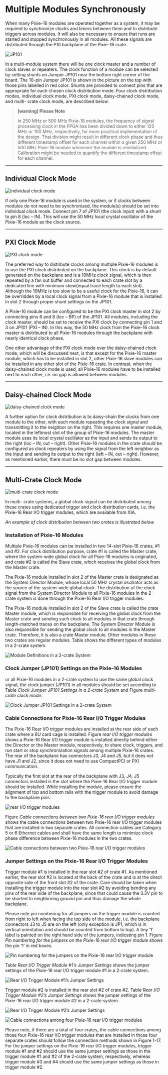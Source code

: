 <!-- MultipleModulesSynchronously.md --- 
;; 
;; Description: 
;; Author: Hongyi Wu(吴鸿毅)
;; Email: wuhongyi@qq.com 
;; Created: 二 9月 25 13:27:37 2018 (+0800)
;; Last-Updated: 四 9月 27 12:49:13 2018 (+0800)
;;           By: Hongyi Wu(吴鸿毅)
;;     Update #: 9
;; URL: http://wuhongyi.cn -->

# Multiple Modules Synchronously

<!-- toc -->

When many Pixie-16 modules are operated together as a system, it may be required to synchronize clocks and timers between them and to distribute triggers across modules. It will also be necessary to ensure that runs are started and stopped synchronously in all modules. All these signals are distributed through the PXI backplane of the Pixie-16 crate.

![JP101](/img/multiplemodulessynchronously.png)

In a multi-module system there will be one clock master and a number of clock slaves or repeaters. The clock function of a module can be selected by setting shunts on Jumper JP101 near the bottom right corner of the board. The 10-pin Jumper JP101 is shown in the picture on the top with those pins labelled in red color. Shunts are provided to connect pins that are appropriate for each chosen clock distribution mode. Four clock distribution modes, individual clock mode, PXI clock mode, daisy-chained clock mode, and multi- crate clock mode, are described below.


> **[warning] Please Note**
>
> In 250 MHz or 500 MHz Pixie-16 modules, the frequency of signal processing clock 
> in the FPGA has been divided down to either 125 MHz or 100 MHz, respectively, for 
> more practical implementation of the design. That division might result in different 
> clock phase and thus different timestamp offset for each channel within a given
> 250 MHz or 500 MHz Pixie-16 module whenever the module is reinitialized. Calibration 
> might be needed to quantify the different timestamp offset for each channel.

----

## Individual Clock Mode

![individual clock mode](/img/individualclockmode.png)

If only one Pixie-16 module is used in the system, or if clocks between modules do not need to be synchronized, the module(s) should be set into individual clock mode. Connect pin 7 of JP101 (the clock input) with a shunt to pin 8 (loc – IN). This will use the 50 MHz local crystal oscillator of the Pixie-16 module as the clock source.


----

## PXI Clock Mode

![PXI clock mode](/img/pxiclockmode.png)

The preferred way to distribute clocks among multiple Pixie-16 modules is to use the PXI clock distributed on the backplane. This clock is by default generated on the backplane and is a 10MHz clock signal, which is then repeated by a fan out buffer and connected to each crate slot by a dedicated line with minimum skew(equal trace length to each slot). Although the 10MHz is too slow to be a useful clock for the Pixie-16, it can be overridden by a local clock signal from a Pixie-16 module that is installed in slot 2 through proper shunt settings on the JP101.

A Pixie-16 module can be configured to be the PXI clock master in slot 2 by connecting pins 6 and 8 (loc – BP) of the JP101. All modules, including the clock master, should be set to receive the PXI clock by connecting pin 1 and 3 on JP101 (PXI – IN). In this way, the 50 MHz clock from the Pixie-16 clock master is distributed to all Pixie-16 modules through the backplane with nearly identical clock phase.

One other advantage of the PXI clock mode over the daisy-chained clock mode, which will be discussed next, is that except for the Pixie-16 master module, which has to be installed in slot 2, other Pixie-16 slave modules can be installed in any other slot of the Pixie-16 crate. In contrast, when the daisy-chained clock mode is used, all Pixie-16 modules have to be installed next to each other, i.e. no gap is allowed between modules.


----

## Daisy-chained Clock Mode

![daisy-chained clock mode](/img/daisychainedclockmode.png)

A further option for clock distribution is to daisy-chain the clocks from one module to the other, with each module repeating the clock signal and transmitting it to the neighbor on the right. This requires one master module, located in the leftmost slot of the group of Pixie-16 modules. The master module uses its local crystal oscillator as the input and sends its output to the right (loc – IN, out – right). Other Pixie-16 modules in the crate should be configured as clock repeaters by using the signal from the left neighbor as the input and sending its output to the right (left – IN, out – right). However, as mentioned earlier, there must be no slot gap between modules.


----

## Multi-Crate Clock Mode

![multi-crate clock mode](/img/multicrateclockmode.png)

In multi- crate systems, a global clock signal can be distributed among these crates using dedicated trigger and clock distribution cards, i.e. the Pixie-16 Rear I/O trigger modules, which are available from XIA.

*An example of clock distribution between two crates is illustrated below.*

### Installation of Pixie-16 Modules

Multiple Pixie-16 modules can be installed in two 14-slot Pixie-16 crates, #1 and #2. For clock distribution purpose, crate #1 is called the Master crate, where the system-wide global clock for all Pixie-16 modules is originated, and crate #2 is called the Slave crate, which receives the global clock from the Master crate.

The Pixie-16 module installed in slot 2 of the Master crate is designated as the System Director Module, whose local 50 MHz crystal oscillator acts as the source of the system-wide global clock. The distribution of the clock signal from the System Director Module to all Pixie-16 modules in the 2-crate system is done through the Pixie-16 Rear I/O trigger modules.

The Pixie-16 module installed in slot 2 of the Slave crate is called the crate Master module, which is responsible for receiving the global clock from the Master crate and sending such clock to all modules in that crate through length-matched traces on the backplane. The System Director Module is also responsible for sending the global clock to all modules in the Master crate. Therefore, it is also a crate Master module. Other modules in these two crates are regular modules. Table shows the different types of modules in a 2-crate system.

![Module Definitions in a 2-crate System](/img/moduledefinitionsina2cratesystem.png)


### Clock Jumper (JP101) Settings on the Pixie-16 Modules

or all Pixie-16 modules in a 2-crate system to use the same global clock signal, the clock jumper (JP101) in all modules should be set according to Table *Clock Jumper JP101 Settings in a 2-crate System* and Figure *multi-crate clock mode*.

![Clock Jumper JP101 Settings in a 2-crate System](/img/clockjumperjp101settingsina2cratesystem.png)


### Cable Connections for Pixie-16 Rear I/O Trigger Modules

The Pixie-16 Rear I/O trigger modules are installed at the rear side of each crate where a 6U card cage is installed. Figure *rear I/O trigger modules* shows a Pixie-16 Rear I/O trigger module is installed directly behind either the Director or the Master module, respectively, to share clock, triggers, and run start or stop synchronization signals among multiple Pixie-16 crates. The rear of the backplane has connectors J3, J4 and J5, but it does not have J1 and J2, since it does not need to use CompactPCI or PXI communication.

Typically the first slot at the rear of the backplane with J3, J4, J5 connectors installed is the slot where the Pixie-16 Rear I/O trigger module should be installed. While installing the module, please ensure the alignment of top and bottom rails with the trigger module to avoid damage to the backplane pins.

![rear I/O trigger modules](/img/reariotriggermodules.png)

Figure *Cable connections between two Pixie-16 rear I/O trigger modules* shows the cable connections between two Pixie-16 rear I/O trigger modules that are installed in two separate crates. All connection cables are Category 5 or 6 Ethernet cables and shall have the same length to minimize clock phase difference between Pixie-16 modules in the two crates.

![Cable connections between two Pixie-16 rear I/O trigger modules](/img/cableconnectionsbetweentwopixie16reariotriggermodules.png)

### Jumper Settings on the Pixie-16 Rear I/O Trigger Modules

Trigger module #1 is installed in the rear slot #2 of crate #1. As mentioned earlier, the rear slot #2 is located at the back of the crate and is at the direct opposite side of the front slot #2 of the crate. Care should be taken when installing the trigger module into the rear slot #2 by avoiding bending any pins of the rear side of the backplane, since that could cause the 3.3V pin to be shorted to neighboring ground pin and thus damage the whole backplane.

Please note pin numbering for all jumpers on the trigger module is counted from right to left when facing the top side of the module, i.e. the backplane connectors J3 to J5 are on the left (only exception is JP1, which is in vertical orientation and should be counted from bottom to top). A tiny ‘1’ label is painted on the right hand side of the jumpers, indicating pin 1. Figure *Pin numbering for the jumpers on the Pixie-16 rear I/O trigger module* shows the pin ‘1’ in red boxes.

![Pin numbering for the jumpers on the Pixie-16 rear I/O trigger module](/img/pinnumberingforthejumpersonthepixie16reariotriggermodule.png)


Table *Rear I/O Trigger Module #1’s Jumper Settings* shows the jumper settings of the Pixie-16 rear I/O trigger module #1 in a 2-crate system.

![Rear I/O Trigger Module #1’s Jumper Settings](/img/reariotrigger1sjumpersettings.png)

Trigger module #2 is installed in the rear slot #2 of crate #2. Table *Rear I/O Trigger Module #2’s Jumper Settings* shows the jumper settings of the Pixie-16 rear I/O trigger module #2 in a 2-crate system.

![Rear I/O Trigger Module #2’s Jumper Settings](/img/reariotriggermodule2sjumpersettings.png)

![Cable connections among four Pixie-16 rear I/O trigger modules](/img/cableconnectionsamongfourpixie16reariotriggermodules.png)

Please note, if there are a total of four crates, the cable connections among those four Pixie-16 rear I/O trigger modules that are installed in those four separate crates should follow the connection methods shown in Figure 1-17. For the jumper settings on the Pixie-16 rear I/O trigger modules, trigger module #1 and #2 should use the same jumper settings as those in the trigger module #1 and #2 of the 2-crate system, respectively, whereas trigger module #3 and #4 should use the same jumper settings as those in trigger module #2.


<!-- MultipleModulesSynchronously.md ends here -->
